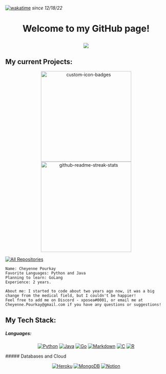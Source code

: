 [![wakatime](https://wakatime.com/badge/user/9d6aa63b-01a6-42eb-96d1-74b505122a86.svg)](https://wakatime.com/@9d6aa63b-01a6-42eb-96d1-74b505122a86) *since 12/18/22*

<h1 align="center">Welcome to my GitHub page!
    <br>
    <p align="center">
    <img src="https://readme-typing-svg.herokuapp.com/?lines=Back+End+Web+Developer;2%2B+Years+of+Coding+Experience;Eager+To+Learn&font=Fira%20Code&center=true&width=440&height=45&color=**FA8072&vCenter=true&size=22"></a>

## My current Projects:

<p align="center">
     <a href="https://github.com/rutgersesports/rutgersverifybot"><img width="282" src="https://denvercoder1-github-readme-stats.vercel.app/api/pin?username=xposea&repo=rutgersverifybot&theme=react&bg_color=1F222E&title_color=628fdb&icon_color=F8D866&hide_border=true&show_icons=false" alt="custom-icon-badges"></a>
    <a href="https://github.com/xposea/Projects"><img width="282" src="https://denvercoder1-github-readme-stats.vercel.app/api/pin/?username=xposea&repo=Projects&theme=react&bg_color=1F222E&title_color=628fdb&icon_color=F8D866&hide_border=true&show_icons=false" alt="github-readme-streak-stats"></a>
</p>
<p align="left">
  <a href="https://github.com/xposea?tab=repositories&q=&type=&language=&sort=stargazers"><img alt="All Repositories" title="All Repositories" src="https://img.shields.io/badge/-ALL%20REPOS-blue"/></a>
</p>

```
Name: Cheyenne Pourkay
Favorite Languages: Python and Java
Planning to learn: GoLang
Experience: 2 years.

About me: I started to code about two years ago now, it was a big change from the medical field, but I couldn't be happier!
Feel free to add me on Discord - xposea#0001, or email me at Cheyenne.Pourkay@gmail.com if you have any questions or suggestions!
```

## My Tech Stack:
##### Languages:
<p align = "center">
    <a href="https://github.com/xposea?tab=repositories&q=&type=&language=python&sort=stargazers"><img alt="Python" src="https://img.shields.io/badge/Python-14354C?logo=python&logoColor=white"></a>
    <a href="https://github.com/xposea?tab=repositories&q=&type=&language=java&sort=stargazers"><img alt="Java" src="https://img.shields.io/badge/Java-ED8B00?logo=java&logoColor=white"></a>
    <a href="https://github.com/orgs/Glimpse-Research/repositories?q=&type=all&language=go&sort="><img alt="Go" src="https://img.shields.io/badge/Go-00ADD8?logo=go&logoColor=white"></a>
    <a href="#"><img alt="Markdown" src="https://img.shields.io/badge/Markdown-000000?logo=markdown&logoColor=white"></a>
    <a href="#"><img alt="C" src="https://img.shields.io/badge/C-00599C?logo=c&logoColor=white"></a>
	<a href="https://github.com/xposea?tab=repositories&q=&type=&language=r&sort=stargazers"><img alt="R" src="https://img.shields.io/badge/R-276DC3?logo=r&logoColor=white"></a>
</p>
##### Databases and Cloud

<p align = "center">
    <a href="#"><img alt="Heroku" src="https://img.shields.io/badge/Heroku-430098.svg?logo=heroku&logoColor=white"></a>
    <a href="#"><img alt="MongoDB" src ="https://img.shields.io/badge/MongoDB-4ea94b.svg?logo=mongodb&logoColor=white"></a>
    <a href="#"><img alt="Notion" src="https://img.shields.io/badge/Firebase-039BE5?logo=Firebase&logoColor=white"></a>
</p>
